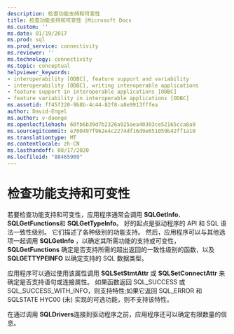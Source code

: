 ```yaml
---
description: 检查功能支持和可变性
title: 检查功能支持和可变性 |Microsoft Docs
ms.custom: ''
ms.date: 01/19/2017
ms.prod: sql
ms.prod_service: connectivity
ms.reviewer: ''
ms.technology: connectivity
ms.topic: conceptual
helpviewer_keywords:
- interoperability [ODBC], feature support and variability
- interoperability [ODBC], writing interoperable applications
- feature support in interoperable applications [ODBC]
- feature variability in interoperable applications [ODBC]
ms.assetid: ff45f220-9b8b-4c44-82f8-a8e9913fffea
author: David-Engel
ms.author: v-daenge
ms.openlocfilehash: 60fb6b39d7b2326a925aea40303ce52165cca8a9
ms.sourcegitcommit: e700497f962e4c2274df16d9e651059b42ff1a10
ms.translationtype: MT
ms.contentlocale: zh-CN
ms.lasthandoff: 08/17/2020
ms.locfileid: "88465909"
---
```

# <a name="checking-feature-support-and-variability"></a>检查功能支持和可变性
若要检查功能支持和可变性，应用程序通常会调用 **SQLGetInfo**、 **SQLGetFunctions**和 **SQLGetTypeInfo**。 好的起点是驱动程序的 API 和 SQL 语法一致性级别。 它们描述了各种级别的功能支持。 然后，应用程序可以与其他选项一起调用 **SQLGetInfo** ，以确定其所需功能的支持或可变性， **SQLGetFunctions** 确定是否支持所需的超出返回的一致性级别的函数，以及 **SQLGETTYPEINFO** 以确定支持的 SQL 数据类型。  
  
 应用程序可以通过使用该属性调用 **SQLSetStmtAttr** 或 **SQLSetConnectAttr** 来确定是否支持语句或连接属性。 如果函数返回 SQL_SUCCESS 或 SQL_SUCCESS_WITH_INFO，则支持特性;如果它返回 SQL_ERROR 和 SQLSTATE HYC00 (未) 实现的可选功能，则不支持该特性。  
  
 在通过调用 **SQLDrivers**连接到驱动程序之前，应用程序还可以确定有限数量的信息。
